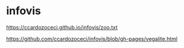 # infovis

https://ccardozoceci.github.io/infovis/zoo.txt


https://github.com/ccardozoceci/infovis/blob/gh-pages/vegalite.html
